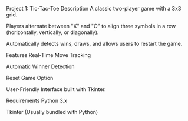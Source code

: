 Project 1: Tic-Tac-Toe
Description
A classic two-player game with a 3x3 grid.

Players alternate between "X" and "O" to align three symbols in a row (horizontally, vertically, or diagonally).

Automatically detects wins, draws, and allows users to restart the game.

Features
Real-Time Move Tracking

Automatic Winner Detection

Reset Game Option

User-Friendly Interface built with Tkinter.

Requirements
Python 3.x

Tkinter (Usually bundled with Python)
